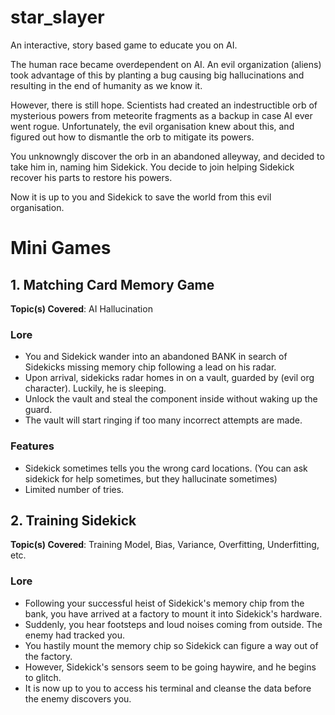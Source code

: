 # star_slayer
An interactive, story based game to educate you on AI.

The human race became overdependent on AI. An evil organization (aliens) took advantage of this by planting a bug causing big hallucinations and resulting in the end of humanity as we know it.

However, there is still hope. Scientists had created an indestructible orb of mysterious powers from meteorite fragments as a backup in case AI ever went rogue. Unfortunately, the evil organisation knew about this, and figured out how to dismantle the orb to mitigate its powers.

You unknowngly discover the orb in an abandoned alleyway, and decided to take him in, naming him Sidekick. You decide to join helping Sidekick recover his parts to restore his powers.

Now it is up to you and Sidekick to save the world from this evil organisation.

# Mini Games

## 1. Matching Card Memory Game

**Topic(s) Covered**: AI Hallucination

### Lore
* You and Sidekick wander into an abandoned BANK in search of Sidekicks missing memory chip following a lead on his radar.
* Upon arrival, sidekicks radar homes in on a vault, guarded by (evil org character). Luckily, he is sleeping.
* Unlock the vault and steal the component inside without waking up the guard. 
* The vault will start ringing if too many incorrect attempts are made.

### Features
* Sidekick sometimes tells you the wrong card locations. (You can ask sidekick for help sometimes, but they hallucinate sometimes) 
* Limited number of tries.

## 2. Training Sidekick

**Topic(s) Covered**: Training Model, Bias, Variance, Overfitting, Underfitting, etc.

### Lore
* Following your successful heist of Sidekick's memory chip from the bank, you have arrived at a factory to mount it into Sidekick's hardware.
* Suddenly, you hear footsteps and loud noises coming from outside. The enemy had tracked you.
* You hastily mount the memory chip so Sidekick can figure a way out of the factory. 
* However, Sidekick's sensors seem to be going haywire, and he begins to glitch.
* It is now up to you to access his terminal and cleanse the data before the enemy discovers you.
